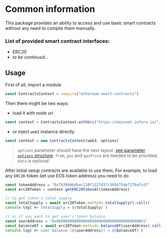 # Common information

This package provides an ability to access and use basic smart contracts without any need to compile them manually.

### List of provided smart contract interfaces:
- ERC20
- _to be continued..._

## Usage 

First of all, import a module
```javascript
const ContractsContext = require("ethereum-smart-contracts")
```

Then there might be two ways:
- load it with node uri
```javascript
const context = ContractsContext.withUri("https://mainnet.infura.io/", options)
```
- or inject `web3` instance directly
```javascript
const context = new ContractsContext(web3, options)
```

> `options` parameter should have the next layout: [see parameter `options` structure](https://web3js.readthedocs.io/en/1.0/web3-eth-contract.html#parameters). `from`, `gas` and `gasPrice` are needed to be provided, `data` is optional. 


After initial setup contracts are available to use them.
For example, to load any `ERC20`-token (let use EOS token address) you need to do
```javascript
const tokenAddress = "0x7b39940dbac110f1227d37c395675def270afcd7"
const erc20Token = context.getERC20TokenAt(tokenAddress)
```

```javascript
// to get token's total supply
const totalSupply = await erc20Token.methods.totalSupply().call()
console.log(`#> totalSupply = ${totalSupply}`)
```

```javascript
// or if you want to get user's token balance
const userAddress = "0x00000000000000000000000000000000000000b1"
const balanceOf = await erc20Token.methods.balanceOf(userAddress).call()
console.log(`#> user balance (${userAddress}) = ${balanceOf}`)
```